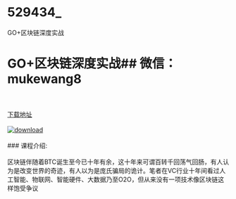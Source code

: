 # 529434_
GO+区块链深度实战
# GO+区块链深度实战## 微信：mukewang8
<br/></br>[下载地址](http://www.36tz.cn/article/529434 "下载地址")
<br/></br>[![download](http://36tz.cn/muke_img/2019_12_1-9-300x169.png "下载地址")](http://www.36tz.cn/article/529434 "下载地址")
<br/></br>### 课程介绍:<br/></br>区块链伴随着BTC诞生至今已十年有余，这十年来可谓百转千回荡气回肠，有人认为是改变世界的奇迹，有人以为是庞氏骗局的诡计。笔者在VC行业十年间看过人工智能、物联网、智能硬件、大数据乃至O2O，但从来没有一项技术像区块链这样饱受争议


 
